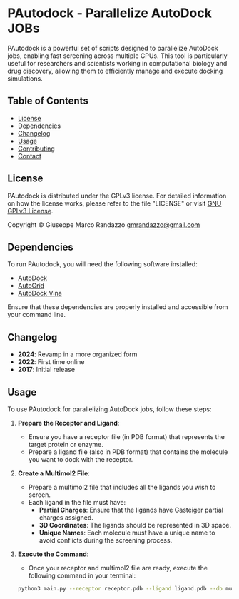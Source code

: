 # PAutodock - Parallelize AutoDock JOBs

PAutodock is a powerful set of scripts designed to parallelize AutoDock jobs, enabling fast screening across multiple CPUs. This tool is particularly useful for researchers and scientists working in computational biology and drug discovery, allowing them to efficiently manage and execute docking simulations.

## Table of Contents

- [License](#license)
- [Dependencies](#dependencies)
- [Changelog](#changelog)
- [Usage](#usage)
- [Contributing](#contributing)
- [Contact](#contact)

## License

PAutodock is distributed under the GPLv3 license. For detailed information on how the license works, please refer to the file "LICENSE" or visit [GNU GPLv3 License](http://www.gnu.org/licenses/gpl-3.0.en.html).

Copyright © Giuseppe Marco Randazzo <gmrandazzo@gmail.com>

## Dependencies

To run PAutodock, you will need the following software installed:

- [AutoDock](http://autodock.scripps.edu/)
- [AutoGrid](http://autodock.scripps.edu/resources/autogrid)
- [AutoDock Vina](http://vina.scripps.edu/)

Ensure that these dependencies are properly installed and accessible from your command line.

## Changelog

- **2024**: Revamp in a more organized form
- **2022**: First time online
- **2017**: Initial release

## Usage

To use PAutodock for parallelizing AutoDock jobs, follow these steps:

1. **Prepare the Receptor and Ligand**:
   - Ensure you have a receptor file (in PDB format) that represents the target protein or enzyme.
   - Prepare a ligand file (also in PDB format) that contains the molecule you want to dock with the receptor.

2. **Create a Multimol2 File**:
   - Prepare a multimol2 file that includes all the ligands you wish to screen.
   - Each ligand in the file must have:
     - **Partial Charges**: Ensure that the ligands have Gasteiger partial charges assigned.
     - **3D Coordinates**: The ligands should be represented in 3D space.
     - **Unique Names**: Each molecule must have a unique name to avoid conflicts during the screening process.

3. **Execute the Command**:
   - Once your receptor and multimol2 file are ready, execute the following command in your terminal:

   ```bash
   python3 main.py --receptor receptor.pdb --ligand ligand.pdb --db multimol2_mol_to_screen.mol2 --wdir="./" --smode=medium --out screening_results.csv
